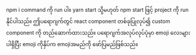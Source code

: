 npm i command ကို run ပါ။
yarn start သို့မဟုတ် npm start ဖြင့် project ကို run နိုင်ပါသည်။
ဤပရောဂျက်တွင် react component တ‌စ်ခုပြုလုပ်၍ custom component ကို တည်ဆောက်ထားသည်။
ပရောဂျက်အလုပ်လုပ်ပုံမှာ emoji လေးများပါရှိပြီး emoji ကိုနှိပ်က emojiအမည်ကို ဖော်ပြမည်ဖြစ်သည်။
